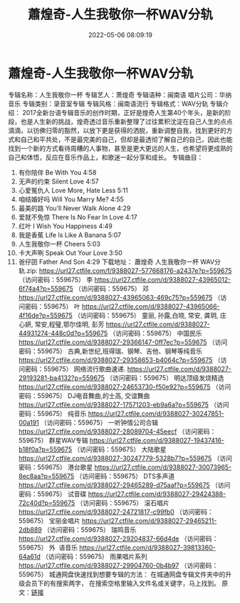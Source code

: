 ﻿---
title: 蕭煌奇-人生我敬你一杯WAV分轨
date: 2022-05-06 08:09:19
categories: WAV车载音乐、镜像
tags: 华语中文
---
# 蕭煌奇-人生我敬你一杯WAV分轨

专辑名称：人生我敬你一杯
专辑艺人：萧煌奇
专辑语种：闽南语
唱片公司：华纳音乐
专辑类别：录音室专辑
专辑风格：闽南语流行
专辑格式：WAV分轨
专辑介绍：
2017全新台语专辑音乐的创作时期，正好是煌奇人生第40个年头，是新的阶段，也是人生新的挑战，煌奇透过音乐重新整理了过往累积沈淀在自己人生的点点滴滴，以彷佛归零的豁然，以放下更是获得的洒脱，重新调整自我，找到更好的方式和自己和平共处，不是最完美的自己，但却是最透彻了解自己的自己，因此也能找到一个新的方式看待周糟的人事物，甚至是更大更远的人生，也希望将更成熟的自己和体悟，反应在音乐作品上，和歌迷一起分享和成长。
专辑曲目：
1. 有你陪伴 Be With You
4:58
2. 无声的约束 Silent
Love 4:57
3. 心爱冤仇人 Love More,
Hate Less 5:11
4. 咱结婚好吗 Will You
Marry Me? 4:55
5. 最美的路 You’ll
Never Walk Alone 4:29
6. 爱就不免惊 There Is
No Fear In Love 4:17
7. 红叶 I Wish You
Happiness 4:49
8. 我是香蕉 Life Is
Like A Banana 5:07
9. 人生我敬你一杯 Cheers
5:03
10. 卡大声咧 Speak Out
Your Love 3:50
11. 爸仔囝 Father And
Son 4:29
下载地址：
蕭煌奇 人生我敬你一杯 WAV分轨.zip: https://url27.ctfile.com/f/9388027-577668176-a2437e?p=559675
（访问密码：559675）
李
https://url27.ctfile.com/d/9388027-43965012-6f74a4?p=559675
（访问密码：559675）
邓
https://url27.ctfile.com/d/9388027-43965063-469c75?p=559675
（访问密码：559675）
叶
https://url27.ctfile.com/d/9388027-43965066-4f16de?p=559675
（访问密码：559675）
童丽, 孙露,白晓, 常安, 龚玥, 庄心妍, 常安,程璧,鄂尔佳明, 彭芳
https://url27.ctfile.com/d/9388027-44931274-448c0d?p=559675
（访问密码：559675）
中国民乐
https://url27.ctfile.com/d/9388027-29366147-0ff7ec?p=559675
（访问密码：559675）
古典,新世纪,班得瑞、钢琴、吉他、钢琴等纯音乐
https://url27.ctfile.com/d/9388027-29358653-b4064c?p=559675
（访问密码：559675）
网络流行歌曲速递.
https://url27.ctfile.com/d/9388027-29193281-ba4132?p=559675
（访问密码：559675）
明达顶级发烧精选
https://url27.ctfile.com/d/9388027-24653730-f50e92?p=559675
（访问密码：559675）
DJ电音舞曲,的士高, 交谊舞曲
https://url27.ctfile.com/d/9388027-17571203-eb9a6a?p=559675
（访问密码：559675）
纯音乐
https://url27.ctfile.com/d/9388027-30247851-00a191
（访问密码：559675）
一听钟情公司合辑
https://url27.ctfile.com/d/9388027-28089704-45eecf
（访问密码：559675）
群星WAV专辑
https://url27.ctfile.com/d/9388027-19437416-b18f0a?p=559675
（访问密码：559675）
大陆歌星
https://url27.ctfile.com/d/9388027-30247779-5328b7?p=559675
（访问密码：559675）
港台歌星
https://url27.ctfile.com/d/9388027-30073965-8ec8aa?p=559675
（访问密码：559675）
DTS多声道
https://url27.ctfile.com/d/9388027-29465289-d75aaf?p=559675
（访问密码：559675）
试音碟
https://url27.ctfile.com/d/9388027-29424388-72c40d?p=559675
（访问密码：559675）
滚石唱片
https://url27.ctfile.com/d/9388027-24721817-c99fb0
（访问密码：559675）
宝丽金唱片
https://url27.ctfile.com/d/9388027-29465211-2db889
（访问密码：559675）
瑞鸣音乐
https://url27.ctfile.com/d/9388027-29204837-66d4de
（访问密码：559675）
外  语音乐
https://url27.ctfile.com/d/9388027-39813360-64a61d
（访问密码：559675）
雨果唱片系列
https://url27.ctfile.com/d/9388027-29904760-0b4b97
（访问密码：559675）
城通网盘快速找到想要专辑的方法：
在城通网盘专辑文件夹中的升级会员下的有搜索两字，
在搜索空格里输入文件名或关键字，马上找到。
原文：[链接](https://blog.sina.com.cn/s/blog_1647c7e7601030x2y.html)
